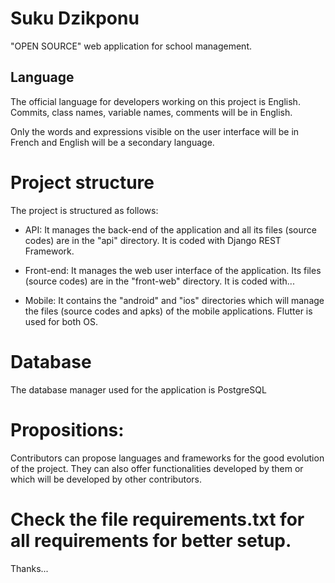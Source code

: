 # Suku Dzikponu

"OPEN SOURCE" web application for school management.


## Language

The official language for developers working on this project is English.
Commits, class names, variable names, comments will be in English.

Only the words and expressions visible on the user interface will be in French and English will be a secondary language.

# Project structure

The project is structured as follows:
- API: It manages the back-end of the application and all its files (source codes) are in the "api" directory. It is coded with Django REST Framework.

- Front-end: It manages the web user interface of the application. Its files (source codes) are in the "front-web" directory. It is coded with...

- Mobile: It contains the "android" and "ios" directories which will manage the files (source codes and apks) of the mobile applications. Flutter is used for both OS.

# Database
The database manager used for the application is PostgreSQL

# Propositions:
Contributors can propose languages ​​and frameworks for the good evolution of the project.
They can also offer functionalities developed by them or which will be developed by other contributors.

# Check the file requirements.txt for all requirements for better setup.

Thanks...